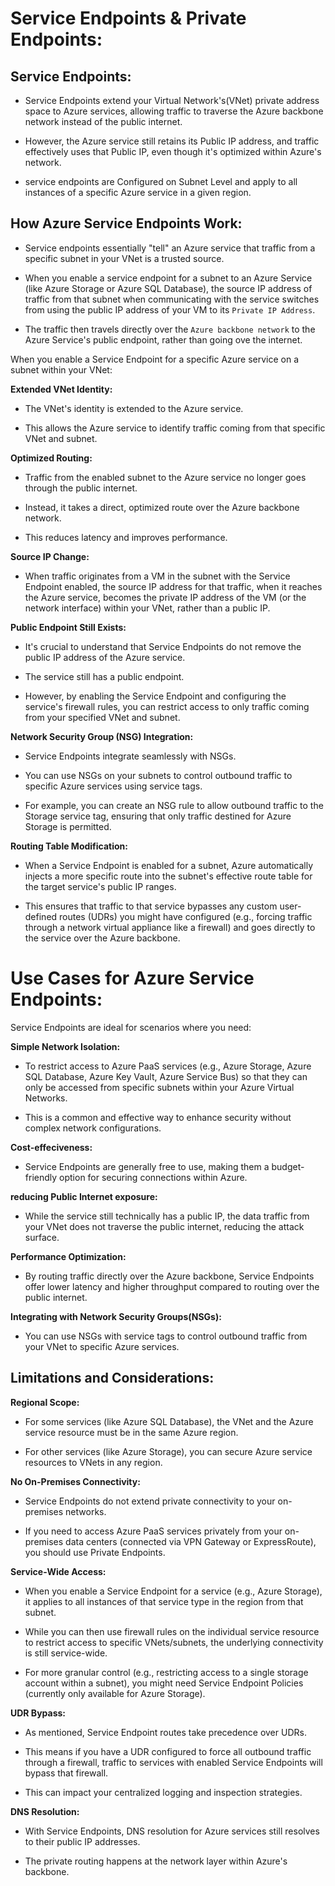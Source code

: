 # Service Endpoints & Private Endpoints:

## Service Endpoints:

* Service Endpoints extend your Virtual Network's(VNet) private address space to Azure services, allowing traffic to traverse  the Azure backbone network instead of the public internet. 

* However, the Azure service still retains its Public IP address, and traffic effectively uses that Public IP, even though it's optimized within Azure's network. 

* service endpoints are Configured on Subnet Level and apply to all instances of a specific Azure service in a given region.

## How Azure Service Endpoints Work:

* Service endpoints essentially "tell" an Azure service that traffic from a specific subnet in your VNet is a trusted source.

* When you enable a service endpoint for a subnet to an Azure Service (like Azure Storage or Azure SQL Database), the source IP address of traffic from that subnet when communicating with the service switches from using the public IP address  of your VM to its `Private IP Address`. 

* The traffic then travels directly over the `Azure backbone network` to the Azure Service's public endpoint, rather than going ove the internet.

When you enable a Service Endpoint for a specific Azure service on a subnet within your VNet:

**Extended VNet Identity:**

* The VNet's identity is extended to the Azure service. 
    
* This allows the Azure service to identify traffic coming from that specific VNet and subnet.

**Optimized Routing:**

* Traffic from the enabled subnet to the Azure service no longer goes through the public internet. 
    
* Instead, it takes a direct, optimized route over the Azure backbone network. 
    
* This reduces latency and improves performance.

**Source IP Change:**

* When traffic originates from a VM in the subnet with the Service Endpoint enabled, the source IP address for that traffic, when it reaches the Azure service, becomes the private IP address of the VM (or the network interface) within your VNet, rather than a public IP.

**Public Endpoint Still Exists:**

* It's crucial to understand that Service Endpoints do not remove the public IP address of the Azure service. 
    
* The service still has a public endpoint. 
    
* However, by enabling the Service Endpoint and configuring the service's firewall rules, you can restrict access to only traffic coming from your specified VNet and subnet.

**Network Security Group (NSG) Integration:**

* Service Endpoints integrate seamlessly with NSGs. 
    
* You can use NSGs on your subnets to control outbound traffic to specific Azure services using service tags. 
    
* For example, you can create an NSG rule to allow outbound traffic to the Storage service tag, ensuring that only traffic destined for Azure Storage is permitted.

**Routing Table Modification:**

* When a Service Endpoint is enabled for a subnet, Azure automatically injects a more specific route into the subnet's effective route table for the target service's public IP ranges. 
    
* This ensures that traffic to that service bypasses any custom user-defined routes (UDRs) you might have configured (e.g., forcing traffic through a network virtual appliance like a firewall) and goes directly to the service over the Azure backbone.

# Use Cases for Azure Service Endpoints:

Service Endpoints are ideal for scenarios where you need:

**Simple Network Isolation:**

* To restrict access to Azure PaaS services (e.g., Azure Storage, Azure SQL Database, Azure Key Vault, Azure Service Bus) so that they can only be accessed from specific subnets within your Azure Virtual Networks. 
    
* This is a common and effective way to enhance security without complex network configurations.

**Cost-effeciveness:**

* Service Endpoints are generally free to use, making them a budget-friendly option for securing connections within Azure.

**reducing Public Internet exposure:**

* While the service still technically has a public IP, the data traffic from your VNet does not traverse the public internet, reducing the attack surface.

**Performance Optimization:**

* By routing traffic directly over the Azure backbone, Service Endpoints offer lower latency and higher throughput compared to routing over the public internet.

**Integrating with Network Security Groups(NSGs):**

* You can use NSGs with service tags to control outbound traffic from your VNet to specific Azure services.

## Limitations and Considerations:

**Regional Scope:**

* For some services (like Azure SQL Database), the VNet and the Azure service resource must be in the same Azure region.
    
* For other services (like Azure Storage), you can secure Azure service resources to VNets in any region.

**No On-Premises Connectivity:**

* Service Endpoints do not extend private connectivity to your on-premises networks. 
    
* If you need to access Azure PaaS services privately from your on-premises data centers (connected via VPN Gateway or ExpressRoute), you should use Private Endpoints.

**Service-Wide Access:**

* When you enable a Service Endpoint for a service (e.g., Azure Storage), it applies to all instances of that service type in the region from that subnet. 
    
* While you can then use firewall rules on the individual service resource to restrict access to specific VNets/subnets, the underlying connectivity is still service-wide. 
    
* For more granular control (e.g., restricting access to a single storage account within a subnet), you might need Service Endpoint Policies (currently only available for Azure Storage).

**UDR Bypass:**

* As mentioned, Service Endpoint routes take precedence over UDRs. 
    
* This means if you have a UDR configured to force all outbound traffic through a firewall, traffic to services with enabled Service Endpoints will bypass that firewall. 
    
* This can impact your centralized logging and inspection strategies.

**DNS Resolution:**

* With Service Endpoints, DNS resolution for Azure services still resolves to their public IP addresses. 

* The private routing happens at the network layer within Azure's backbone.